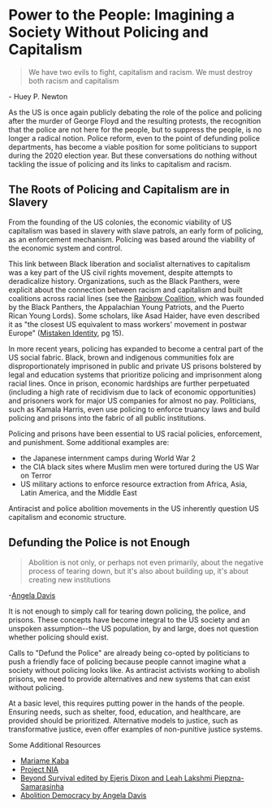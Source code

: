 # Power to the People: Imagining a Society Without Policing and Capitalism

> We have two evils to fight, capitalism and racism. We must destroy both racism and capitalism

\- Huey P. Newton

As the US is once again publicly debating the role of the police and policing after the murder of George Floyd and the resulting protests, the recognition that the police are not here for the people, but to suppress the people, is no longer a radical notion. Police reform, even to the point of defunding police departments, has become a viable position for some politicians to support during the 2020 election year. But these conversations do nothing without tackling the issue of policing and its links to capitalism and racism.

## The Roots of Policing and Capitalism are in Slavery

From the founding of the US colonies, the economic viability of US capitalism was based in slavery with slave patrols, an early form of policing, as an enforcement mechanism. Policing was based around the viability of the economic system and control.

This link between Black liberation and socialist alternatives to capitalism was a key part of the US civil rights movement, despite attempts to deradicalize history. Organizations, such as the Black Panthers, were explicit about the connection between racism and capitalism and built coalitions across racial lines (see the [Rainbow Coalition](https://en.wikipedia.org/wiki/Rainbow_Coalition_%28Fred_Hampton%29), which was founded by the Black Panthers, the Appalachian Young Patriots, and the Puerto Rican Young Lords). Some scholars, like Asad Haider, have even described it as "the closest US equivalent to mass workers' movement in postwar Europe" ([Mistaken Identity](https://www.versobooks.com/books/2716-mistaken-identity), pg 15). 

In more recent years, policing has expanded to become a central part of the US social fabric. Black, brown and indigenous communities folx are disproportionately imprisoned in public and private US prisons bolstered by legal and education systems that prioritize policing and imprisonment along racial lines. Once in prison, economic hardships are further perpetuated (including a high rate of recidivism due to lack of economic opportunities) and prisoners work for major US companies for almost no pay. Politicians, such as Kamala Harris, even use policing to enforce truancy laws and build policing and prisons into the fabric of all public institutions.

Policing and prisons have been essential to US racial policies, enforcement, and punishment. Some additional examples are:
* the Japanese internment camps during World War 2
* the CIA black sites where Muslim men were tortured during the US War on Terror
* US military actions to enforce resource extraction from Africa, Asia, Latin America, and the Middle East

Antiracist and police abolition movements in the US inherently question US capitalism and economic structure.

## Defunding the Police is not Enough

> Abolition is not only, or perhaps not even 
primarily, about the negative process of tearing down, but it's also about building up, it's about creating new institutions

\-[Angela Davis](https://youtu.be/DrP-C4scIXs)

It is not enough to simply call for tearing down policing, the police, and prisons. These concepts have become integral to the US society and an unspoken assumption--the US population, by and large, does not question whether policing should exist.

Calls to "Defund the Police" are already being co-opted by politicians to push a friendly face of policing because people cannot imagine what a society without policing looks like. As antiracist activists working to abolish prisons, we need to provide alternatives and new systems that can exist without policing.

At a basic level, this requires putting power in the hands of the people. Ensuring needs, such as shelter, food, education, and healthcare, are provided should be prioritized. Alternative models to justice, such as transformative justice, even offer examples of non-punitive justice systems.

Some Additional Resources
* [Mariame Kaba](http://mariamekaba.com/)
* [Project NIA](http://project-nia.org/)
* [Beyond Survival edited by Ejeris Dixon and Leah Lakshmi Piepzna-Samarasinha](https://www.akpress.org/beyond-survival.html)
* [Abolition Democracy by Angela Davis](https://www.sevenstories.com/books/2857-abolition-democracy)